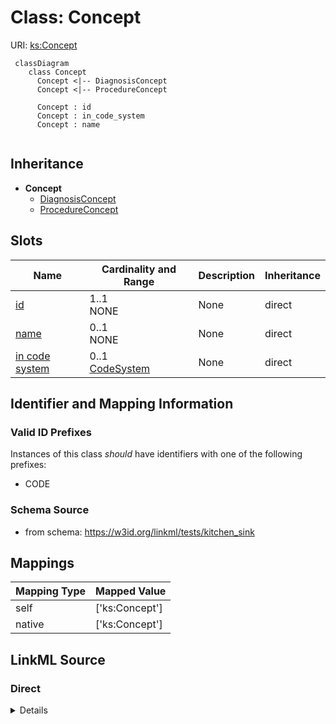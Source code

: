 # Class: Concept




URI: [ks:Concept](https://w3id.org/linkml/tests/kitchen_sink/Concept)


```mermaid
 classDiagram
    class Concept
      Concept <|-- DiagnosisConcept
      Concept <|-- ProcedureConcept
      
      Concept : id
      Concept : in_code_system
      Concept : name
      
```




## Inheritance
* **Concept**
    * [DiagnosisConcept](DiagnosisConcept.md)
    * [ProcedureConcept](ProcedureConcept.md)



## Slots

| Name | Cardinality and Range | Description | Inheritance |
| ---  | --- | --- | --- |
| [id](id.md) | 1..1 <br/> NONE | None  | direct |
| [name](name.md) | 0..1 <br/> NONE | None  | direct |
| [in code system](in_code_system.md) | 0..1 <br/> [CodeSystem](CodeSystem.md) | None  | direct |




## Identifier and Mapping Information


### Valid ID Prefixes

Instances of this class *should* have identifiers with one of the following prefixes:

* CODE








### Schema Source


* from schema: https://w3id.org/linkml/tests/kitchen_sink





## Mappings

| Mapping Type | Mapped Value |
| ---  | ---  |
| self | ['ks:Concept']|join(', ') |
| native | ['ks:Concept']|join(', ') |


## LinkML Source

<!-- TODO: investigate https://stackoverflow.com/questions/37606292/how-to-create-tabbed-code-blocks-in-mkdocs-or-sphinx -->

### Direct

<details>
```yaml
name: Concept
id_prefixes:
- CODE
from_schema: https://w3id.org/linkml/tests/kitchen_sink
rank: 1000
slots:
- id
- name
- in code system

```
</details>

### Induced

<details>
```yaml
name: Concept
id_prefixes:
- CODE
from_schema: https://w3id.org/linkml/tests/kitchen_sink
rank: 1000
attributes:
  id:
    name: id
    from_schema: https://w3id.org/linkml/tests/core
    rank: 1
    identifier: true
    alias: id
    owner: Concept
    domain_of:
    - Person
    - Organization
    - Place
    - Concept
    - CodeSystem
    - activity
    - agent
  name:
    name: name
    from_schema: https://w3id.org/linkml/tests/core
    rank: 2
    alias: name
    owner: Concept
    domain_of:
    - Friend
    - Person
    - Organization
    - Place
    - Concept
    - CodeSystem
    required: false
  in code system:
    name: in code system
    from_schema: https://w3id.org/linkml/tests/kitchen_sink
    rank: 1000
    alias: in_code_system
    owner: Concept
    domain_of:
    - Concept
    range: CodeSystem

```
</details>